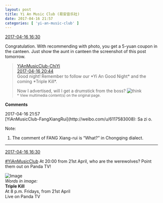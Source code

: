 ```yaml
---
layout: post
title: Yi An Music Club (易安音乐社)
date: 2017-04-16 21:57
categories: [ 'yi-an-music-club' ]
---
```


<div class="weibo-info">
  <a href="http://weibo.com/6094546964/EEMxIgGoQ">2017-04-16 16:30</a>
</div>

Congratulation. With recommending with photo, you get a 5-yuan coupon in the canteen. Just show the aunt in canteen the screenshot of this post tomorrow.

<!-- more -->

> <div class="weibo-post-name">
>   <a href="http://weibo.com/u/6117581836">YiAnMusicClub-ChiYi</a>
> </div>
> <div class="weibo-info">
>   <a href="http://weibo.com/6117581836/EEOd71jur">2017-04-16 20:44</a>
> </div>
> Good night! Remember to follow our *Yi An Good Night* and the coming *Triple Kill*.  
>   
> Now I advertised, will I get a drumstick from the boss? ![think](http://img.t.sinajs.cn/t4/appstyle/expression/ext/normal/e9/sk_org.gif)  
> <small>* View multimedia content(s) on the original page.</small>

**Comments**

<div class="weibo-info">2017-04-16 21:57</div>
[YiAnMusicClub-FangXiangRui](http://weibo.com/u/6117583008): Sa zi o.

Note:
1. The comment of FANG Xiang-rui is “What?” in Chongqing dialect.

---

<div class="weibo-info">
  <a href="http://weibo.com/6094546964/EEMxIgGoQ">2017-04-16 16:30</a>
</div>

[#YiAnMusicClub](http://weibo.com/p/100808beae2e3e05b17b64f63ebedca39f19b2) At 20:00 from 21st April, who are the werewolves? Point them out on Panda TV!

![Image](https://wx4.sinaimg.cn/mw690/006Es64Agy1fenel8uw59j31jk2bcqv9.jpg)  
*Words in image:*  
**Triple Kill**  
At 8 p.m. Fridays, from 21st April  
Live on Panda TV
